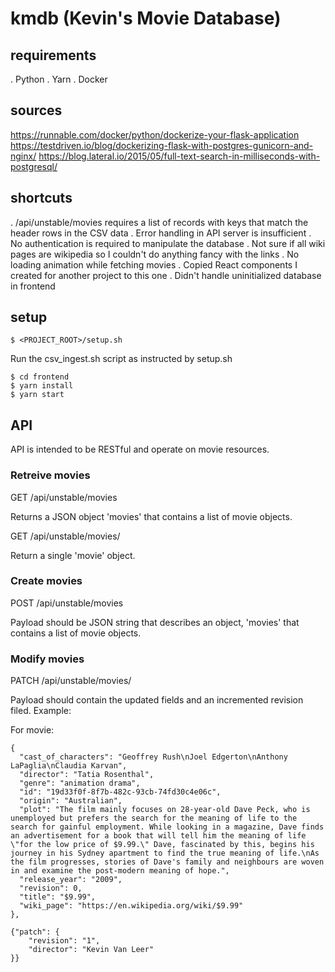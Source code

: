 # kmdb (Kevin's Movie Database)

## requirements

. Python
. Yarn
. Docker

## sources

https://runnable.com/docker/python/dockerize-your-flask-application
https://testdriven.io/blog/dockerizing-flask-with-postgres-gunicorn-and-nginx/
https://blog.lateral.io/2015/05/full-text-search-in-milliseconds-with-postgresql/

## shortcuts

. /api/unstable/movies requires a list of records with keys that match the header rows in the CSV data
. Error handling in API server is insufficient
. No authentication is required to manipulate the database
. Not sure if all wiki pages are wikipedia so I couldn't do anything fancy with the links
. No loading animation while fetching movies
. Copied React components I created for another project to this one
. Didn't handle uninitialized database in frontend

## setup

```
$ <PROJECT_ROOT>/setup.sh
```

Run the csv_ingest.sh script as instructed by setup.sh

```
$ cd frontend
$ yarn install
$ yarn start
```

## API

API is intended to be RESTful and operate on movie resources.

### Retreive movies

GET /api/unstable/movies

Returns a JSON object 'movies' that contains a list of movie objects.

GET /api/unstable/movies/<id>

Return a single 'movie' object.

### Create movies

POST /api/unstable/movies

Payload should be JSON string that describes an object, 'movies' that contains a list of movie objects.

### Modify movies

PATCH /api/unstable/movies/<id>

Payload should contain the updated fields and an incremented revision filed. Example:

For movie:

```
{
  "cast_of_characters": "Geoffrey Rush\nJoel Edgerton\nAnthony LaPaglia\nClaudia Karvan",
  "director": "Tatia Rosenthal",
  "genre": "animation drama",
  "id": "19d33f0f-8f7b-482c-93cb-74fd30c4e06c",
  "origin": "Australian",
  "plot": "The film mainly focuses on 28-year-old Dave Peck, who is unemployed but prefers the search for the meaning of life to the search for gainful employment. While looking in a magazine, Dave finds an advertisement for a book that will tell him the meaning of life \"for the low price of $9.99.\" Dave, fascinated by this, begins his journey in his Sydney apartment to find the true meaning of life.\nAs the film progresses, stories of Dave's family and neighbours are woven in and examine the post-modern meaning of hope.",
  "release_year": "2009",
  "revision": 0,
  "title": "$9.99",
  "wiki_page": "https://en.wikipedia.org/wiki/$9.99"
},
```

```
{"patch": {
	"revision": "1",
	"director": "Kevin Van Leer"
}}
```

